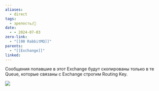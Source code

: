 ```yaml
---
aliases:
  - direct
tags:
  - зрелость/🌱
date:
  - - 2024-07-03
zero-link:
  - "[[00 RabbitMQ]]"
parents:
  - "[[Exchange]]"
linked:
---
```

Сообщения попавшие в этот Exchange будут скопированы только в те Queue, которые связаны с Exchange строгим Routing Key.

![](Pasted%20image%2020240703093105.png)